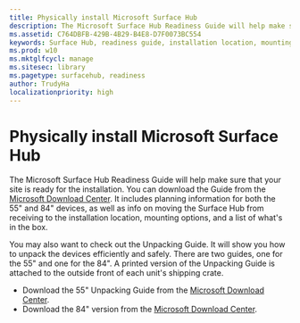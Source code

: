 ```yaml
---
title: Physically install Microsoft Surface Hub
description: The Microsoft Surface Hub Readiness Guide will help make sure that your site is ready for the installation.
ms.assetid: C764DBFB-429B-4B29-B4E8-D7F0073BC554
keywords: Surface Hub, readiness guide, installation location, mounting options
ms.prod: w10
ms.mktglfcycl: manage
ms.sitesec: library
ms.pagetype: surfacehub, readiness
author: TrudyHa
localizationpriority: high
---
```


# Physically install Microsoft Surface Hub


The Microsoft Surface Hub Readiness Guide will help make sure that your site is ready for the installation. You can download the Guide from the [Microsoft Download Center](http://go.microsoft.com/fwlink/?LinkId=718144). It includes planning information for both the 55" and 84" devices, as well as info on moving the Surface Hub from receiving to the installation location, mounting options, and a list of what's in the box.

You may also want to check out the Unpacking Guide. It will show you how to unpack the devices efficiently and safely. There are two guides, one for the 55" and one for the 84". A printed version of the Unpacking Guide is attached to the outside front of each unit's shipping crate.

-   Download the 55" Unpacking Guide from the [Microsoft Download Center](http://go.microsoft.com/fwlink/?LinkId=718145).
-   Download the 84" version from the [Microsoft Download Center](http://go.microsoft.com/fwlink/?LinkId=718146).

 

 





